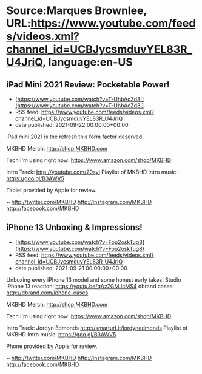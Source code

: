 # Source:Marques Brownlee, URL:https://www.youtube.com/feeds/videos.xml?channel_id=UCBJycsmduvYEL83R_U4JriQ, language:en-US

## iPad Mini 2021 Review: Pocketable Power!
 - [https://www.youtube.com/watch?v=T-UhbAcZd3I](https://www.youtube.com/watch?v=T-UhbAcZd3I)
 - RSS feed: https://www.youtube.com/feeds/videos.xml?channel_id=UCBJycsmduvYEL83R_U4JriQ
 - date published: 2021-09-22 00:00:00+00:00

iPad mini 2021 is the refresh this form factor deserved.

MKBHD Merch: http://shop.MKBHD.com

Tech I'm using right now: https://www.amazon.com/shop/MKBHD

Intro Track: http://youtube.com/20syl
Playlist of MKBHD Intro music: https://goo.gl/B3AWV5

Tablet provided by Apple for review.

~
http://twitter.com/MKBHD
http://instagram.com/MKBHD
http://facebook.com/MKBHD

## iPhone 13 Unboxing & Impressions!
 - [https://www.youtube.com/watch?v=Fop2oskTug8](https://www.youtube.com/watch?v=Fop2oskTug8)
 - RSS feed: https://www.youtube.com/feeds/videos.xml?channel_id=UCBJycsmduvYEL83R_U4JriQ
 - date published: 2021-09-21 00:00:00+00:00

Unboxing every iPhone 13 model and some honest early takes!
Studio iPhone 13 reaction: https://youtu.be/qAzZGMJcMS4
dbrand cases: http://dbrand.com/iphone-cases

MKBHD Merch: http://shop.MKBHD.com

Tech I'm using right now: https://www.amazon.com/shop/MKBHD

Intro Track: Jordyn Edmonds http://smarturl.it/jordynedmonds
Playlist of MKBHD Intro music: https://goo.gl/B3AWV5

Phone provided by Apple for review.

~
http://twitter.com/MKBHD
http://instagram.com/MKBHD
http://facebook.com/MKBHD

